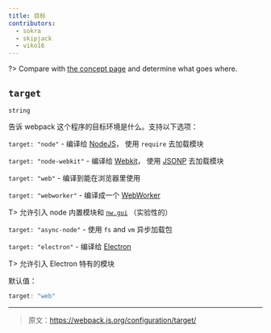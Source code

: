```yaml
---
title: 目标
contributors:
  - sokra
  - skipjack
  - viko16
---
```


?> Compare with [the concept page](/concepts/targets) and determine what goes where.

## `target`

`string`

告诉 webpack 这个程序的目标环境是什么。支持以下选项：

`target: "node"` - 编译给 [NodeJS](https://nodejs.org/en/)， 使用 `require` 去加载模块

`target: "node-webkit"` - 编译给 [Webkit](https://webkit.org/)， 使用 [JSONP](https://sacha.me/articles/jsonp-demystified/) 去加载模块

`target: "web"` - 编译到能在浏览器里使用

`target: "webworker"` - 编译成一个 [WebWorker](https://developer.mozilla.org/en-US/docs/Web/API/Web_Workers_API)


T> 允许引入 node 内置模块和 [`nw.gui`](http://docs.nwjs.io/en/latest/) （实验性的）

`target: "async-node"` - 使用 `fs` and `vm` 异步加载包

`target: "electron"` - 编译给 [Electron](http://electron.atom.io/)

T> 允许引入 Electron 特有的模块

默认值：

```js
target: "web"
```

***

> 原文：https://webpack.js.org/configuration/target/